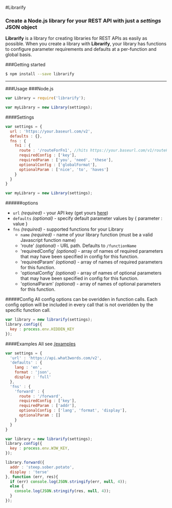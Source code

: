 #Librarify
### Create a Node.js library for your REST API with just a _settings_ JSON object

**Librarify** is a library for creating libraries for REST APIs as easily as possible. When you create a library with **Librarify**, your library has functions to configure parameter requirements and defaults at a per-function and global basis.

###Getting started
```sh
$ npm install --save librarify
```
___
###Usage
###Node.js
```javascript
var Library = require('librarify');

var myLibrary = new Library(settings);
```

####Settings
```javascript
var settings = {
  url : 'https://your.baseurl.com/v2',
  defaults : {},
  fns : {
    fn1 : {
      route : '/routeForFn1', //hits https://your.baseurl.com/v1/routeForFn1
      requiredConfig : ['key'],
      requiredParam : ['you', 'need', 'these'],
      optionalConfig : ['globalFormat'],
      optionalParam : ['nice', 'to', 'haves']
    }
  }
}

var myLibrary = new Library(settings);
```
######options
* `url` _(required)_ - your API key (get yours [here](https://map.what3words.com/register?dev=true))
* `defaults` _(optional)_ - specify default parameter values by { parameter : value }
* `fns` _(required)_ - supported functions for your Library
  * `name` _(required)_ - name of your library function (must be a valid Javascript function name)
   * 'route'  _(optional)_ - URL path. Defaults to `/functionName`
   * 'requiredConfig' _(optional)_ - array of names of required parameters that may have been specified in config for this function.
   * 'requiredParam' _(optional)_ - array of names of required parameters for this function.
   * 'optionalConfig' _(optional)_ - array of names of optional parameters that may have been specified in config for this function.
   * 'optionalParam' _(optional)_ - array of names of optional parameters for this function.

#####Config
All config options can be overidden in function calls. Each config option will be included in every call that is not
overidden by the specific function call.
```javascript
var library = new librarify(settings);
library.config({
  key : process.env.HIDDEN_KEY
});
```

####Examples
All see [/examples](examples)

```javascript
var settings = {
  'url' : 'https://api.what3words.com/v2',
  'defaults' : {
    lang : 'en',
    format : 'json',
    display : 'full'
  },
  'fns' : {
    'forward' : {
      route : '/forward',
      requiredConfig : ['key'],
      requiredParam : ['addr'],
      optionalConfig : ['lang', 'format', 'display'],
      optionalParam : []
    }
  }
}

var library = new librarify(settings);
library.config({
  key : process.env.W3W_KEY,
});

library.forward({
  addr : 'steep.sober.potato',
  display : 'terse'
}, function (err, res){
  if (err) console.log(JSON.stringify(err, null, 4));
  else {
    console.log(JSON.stringify(res, null, 4));
  }
});
```

###
